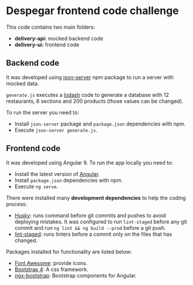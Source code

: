 # Despegar frontend code challenge

This code contains two main folders:

- **delivery-api:** mocked backend code
- **delivery-ui:** frontend code

## Backend code

It was developed using [json-server](https://www.npmjs.com/package/json-server) npm package to run a server with mocked data.

```generate.js``` executes a [lodash](https://www.npmjs.com/package/lodash) code to generate a database with 12 restaurants, 6 sections and 200 products (those values can be changed).

To run the server you need to:

- Install ```json-server``` package and ```package.json``` dependencies with npm.
- Execute ```json-server generate.js```.

## Frontend code

It was developed using Angular 9. To run the app locally you need to:

- Install the latest version of [Angular](https://cli.angular.io/).
- Install ```package.json``` dependencies with npm.
- Execute ```ng serve```.

There were installed many **development dependencies** to help the coding process:

- [Husky](https://www.npmjs.com/package/husky): runs command before git commits and pushes to avoid deploying mistakes. It was configured to run ```lint-staged``` before any git commit and run ```ng lint && ng build --prod``` before a git push.
- [lint-staged](https://www.npmjs.com/package/lint-staged): runs linters before a commit only on the files that has changed.

Packages installed for functionality are listed below:

- [Font Awesome](https://www.npmjs.com/package/@fortawesome/angular-fontawesome): provide icons.
- [Bootstrap 4](https://www.npmjs.com/package/bootstrap): A css framework.
- [ngx-bootstrap](https://www.npmjs.com/package/ngx-bootstrap): Bootstrap components for Angular.
